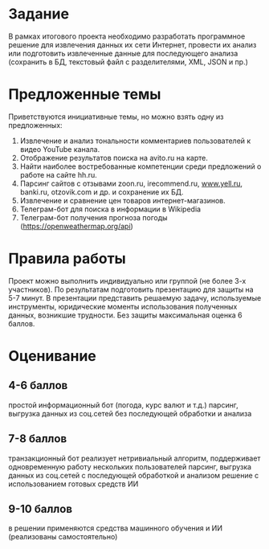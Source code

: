 # Задание
В рамках итогового проекта необходимо разработать программное решение для извлечения данных их сети Интернет,
провести их анализ или подготовить извлеченные данные для последующего анализа (сохранить в БД, текстовый файл с разделителями, XML, JSON и пр.)

# Предложенные темы
Приветствуются инициативные темы, но можно взять одну из предложенных:
1. Извлечение и анализ тональности комментариев пользователей к видео YouTube канала.
2. Отображение результатов поиска на avito.ru на карте.
3. Найти наиболее востребованные компетенции среди предложений о работе на сайте hh.ru.
4. Парсинг сайтов с отзывами zoon.ru, irecommend.ru, www.yell.ru, banki.ru, otzovik.com и др. и сохранение их БД.
5. Извлечение и сравнение цен товаров интернет-магазинов.
6. Телеграм-бот для поиска в информации в Wikipedia
7. Телеграм-бот получения прогноза погоды (https://openweathermap.org/api)
   
# Правила работы
Проект можно выполнить индивидуально или группой (не более 3-х участников). 
По результатам подготовить презентацию для защиты на 5-7 минут.
В презентации представить решаемую задачу, используемые инструменты, юридические моменты использования полученных данных, возникшие трудности. 
Без защиты максимальная оценка 6 баллов.

# Оценивание
## 4-6 баллов
простой информационный бот (погода, курс валют и т.д.)
парсинг, выгрузка данных из соц.сетей без последующей обработки и анализа
## 7-8 баллов 
транзакционный бот реализует нетривиальный алгоритм, поддерживает одновременную работу нескольких пользователей
парсинг, выгрузка данных из соц.сетей с последующей обработкой и анализом
решение с использованием готовых средств ИИ
## 9-10 баллов
в решении применяются средства машинного обучения и ИИ (реализованы самостоятельно)
